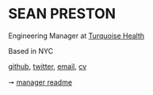 # SEAN PRESTON

Engineering Manager at <a href="https://turquoise.health" target="_blank">Turquoise Health</a>

Based in NYC

<a href="https://github.com/seanpreston" target="_blank">github</a>, <a href="https://twitter.com/seanpreston" target="_blank">twitter</a>, <a href="mailto:seanmpreston@gmail.com" target="_blank">email</a>, <a href="/cv.pdf" target="_blank">cv</a>

&#129046; <a href="https://docs.google.com/presentation/d/1zUPAlF8ocmQlnactpMKSza_wiu_eKERfUXVI2KJmYt8/edit?usp=sharing" target="_blank">manager readme</a>
